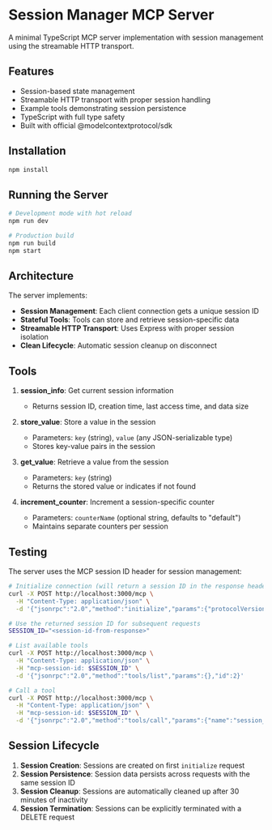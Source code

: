 # Session Manager MCP Server

A minimal TypeScript MCP server implementation with session management using the streamable HTTP transport.

## Features

- Session-based state management
- Streamable HTTP transport with proper session handling
- Example tools demonstrating session persistence
- TypeScript with full type safety
- Built with official @modelcontextprotocol/sdk

## Installation

```bash
npm install
```

## Running the Server

```bash
# Development mode with hot reload
npm run dev

# Production build
npm run build
npm start
```

## Architecture

The server implements:
- **Session Management**: Each client connection gets a unique session ID
- **Stateful Tools**: Tools can store and retrieve session-specific data
- **Streamable HTTP Transport**: Uses Express with proper session isolation
- **Clean Lifecycle**: Automatic session cleanup on disconnect

## Tools

1. **session_info**: Get current session information
   - Returns session ID, creation time, last access time, and data size

2. **store_value**: Store a value in the session
   - Parameters: `key` (string), `value` (any JSON-serializable type)
   - Stores key-value pairs in the session

3. **get_value**: Retrieve a value from the session
   - Parameters: `key` (string)
   - Returns the stored value or indicates if not found

4. **increment_counter**: Increment a session-specific counter
   - Parameters: `counterName` (optional string, defaults to "default")
   - Maintains separate counters per session

## Testing

The server uses the MCP session ID header for session management:

```bash
# Initialize connection (will return a session ID in the response headers)
curl -X POST http://localhost:3000/mcp \
  -H "Content-Type: application/json" \
  -d '{"jsonrpc":"2.0","method":"initialize","params":{"protocolVersion":"2024-11-05","capabilities":{},"clientInfo":{"name":"test-client","version":"1.0.0"}},"id":1}'

# Use the returned session ID for subsequent requests
SESSION_ID="<session-id-from-response>"

# List available tools
curl -X POST http://localhost:3000/mcp \
  -H "Content-Type: application/json" \
  -H "mcp-session-id: $SESSION_ID" \
  -d '{"jsonrpc":"2.0","method":"tools/list","params":{},"id":2}'

# Call a tool
curl -X POST http://localhost:3000/mcp \
  -H "Content-Type: application/json" \
  -H "mcp-session-id: $SESSION_ID" \
  -d '{"jsonrpc":"2.0","method":"tools/call","params":{"name":"session_info","arguments":{}},"id":3}'
```

## Session Lifecycle

1. **Session Creation**: Sessions are created on first `initialize` request
2. **Session Persistence**: Session data persists across requests with the same session ID
3. **Session Cleanup**: Sessions are automatically cleaned up after 30 minutes of inactivity
4. **Session Termination**: Sessions can be explicitly terminated with a DELETE request